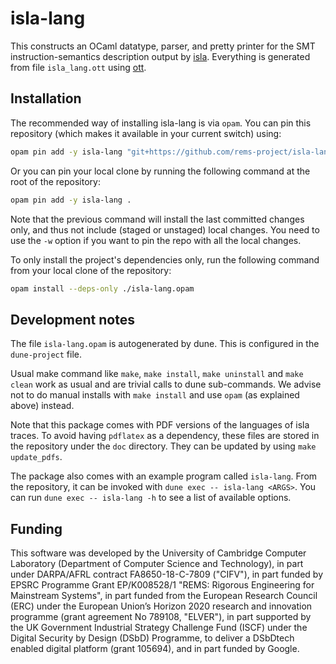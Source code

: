 # isla-lang

This constructs an OCaml datatype, parser, and pretty printer for the SMT
instruction-semantics description output by [isla](https://github.com/rems-project/isla/). Everything is generated
from file `isla_lang.ott` using [ott](https://github.com/ott-lang/ott).

## Installation

The recommended way of installing isla-lang is via `opam`. You can pin this
repository (which makes it available in your current switch) using:
```sh
opam pin add -y isla-lang "git+https://github.com/rems-project/isla-lang.git"
```
Or you can pin your local clone by running the following command at the root
of the repository:
```sh
opam pin add -y isla-lang .
```
Note that the previous command will install the last committed changes only,
and thus not include (staged or unstaged) local changes. You need to use the
`-w` option if you want to pin the repo with all the local changes.

To only install the project's dependencies only, run the following command
from your local clone of the repository:
```sh
opam install --deps-only ./isla-lang.opam
```

## Development notes

The file `isla-lang.opam` is autogenerated by dune. This is configured in the
`dune-project` file.

Usual make command like `make`, `make install`, `make uninstall` and `make
clean` work as usual and are trivial calls to dune sub-commands. We advise
not to do manual installs with `make install` and use `opam` (as explained
above) instead.

Note that this package comes with PDF versions of the languages of isla
traces. To avoid having `pdflatex` as a dependency, these files are stored
in the repository under the `doc` directory. They can be updated by using
`make update_pdfs`.

The package also comes with an example program called `isla-lang`. From the
repository, it can be invoked with `dune exec -- isla-lang <ARGS>`. You can
run `dune exec -- isla-lang -h` to see a list of available options.

## Funding

This software was developed by the University of Cambridge Computer
Laboratory (Department of Computer Science and Technology), in part
under DARPA/AFRL contract FA8650-18-C-7809 ("CIFV"), in part funded by
EPSRC Programme Grant EP/K008528/1 "REMS: Rigorous Engineering for
Mainstream Systems", in part funded from the European Research Council
(ERC) under the European Union’s Horizon 2020 research and innovation
programme (grant agreement No 789108, "ELVER"), in part supported by
the UK Government Industrial Strategy Challenge Fund (ISCF) under the
Digital Security by Design (DSbD) Programme, to deliver a DSbDtech
enabled digital platform (grant 105694), and in part funded by Google.
